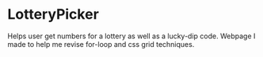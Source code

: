 # LotteryPicker
Helps user get numbers for a lottery as well as a lucky-dip code. Webpage I made to help me revise for-loop and css grid techniques.
